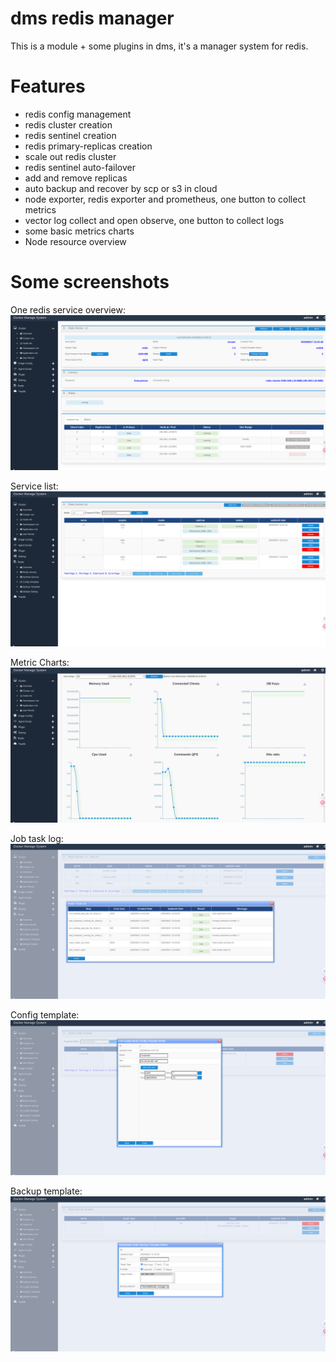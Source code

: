 # dms redis manager

This is a module + some plugins in dms, it's a manager system for redis.

# Features

- redis config management
- redis cluster creation
- redis sentinel creation
- redis primary-replicas creation
- scale out redis cluster
- redis sentinel auto-failover
- add and remove replicas
- auto backup and recover by scp or s3 in cloud
- node exporter, redis exporter and prometheus, one button to collect metrics
- vector log collect and open observe, one button to collect logs
- some basic metrics charts
- Node resource overview

# Some screenshots

One redis service overview:
![one redis service overview](./pic/redis_manager/redis_manager_one-detail.png)

Service list:
![service list](./pic/redis_manager/redis_manager_service-list.png)

Metric Charts:
![metric charts](./pic/redis_manager/redis_manager_metric-charts.png)

Job task log:
![job task log](./pic/redis_manager/redis_manager_job-task-log.png)

Config template:
![config template](./pic/redis_manager/redis_manager_config-template.png)

Backup template:
![backup template](./pic/redis_manager/redis_manager_backup-template.png)